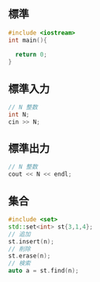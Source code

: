## 標準
```c++
#include <iostream>
int main(){
  
  return 0;
}  
```

## 標準入力

```c++
// N 整数
int N;
cin >> N;
```

## 標準出力

```c++
// N 整数
cout << N << endl;
```
## 集合

```c++
#include <set>
std::set<int> st{3,1,4};
// 追加
st.insert(n);
// 削除
st.erase(n);
// 検索
auto a = st.find(n);
```
